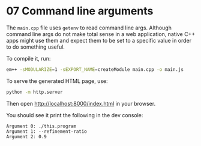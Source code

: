 # 07 Command line arguments

The `main.cpp` file uses `getenv` to read command line args. Although command line args do not
make total sense in a web application, native C++ apps might use them and expect them to be set to a specific
value in order to do something useful.

To compile it, run:

```sh
em++ -sMODULARIZE=1 -sEXPORT_NAME=createModule main.cpp -o main.js
```

To serve the generated HTML page, use:

```sh
python -m http.server
```

Then open [http://localhost:8000/index.html](http://localhost:8000/index.html) in your browser.

You should see it print the following in the dev console:

```
Argument 0: ./this.program
Argument 1: --refinement-ratio
Argument 2: 0.9
```
